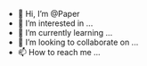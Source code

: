 - 👋 Hi, I’m @Paper
- 👀 I’m interested in ...
- 🌱 I’m currently learning ...
- 💞️ I’m looking to collaborate on ...
- 📫 How to reach me ...

<!---
GATAEV/GATAEV is a ✨ special ✨ repository because its `README.md` (this file) appears on your GitHub profile.
You can click the Preview link to take a look at your changes.
--->

